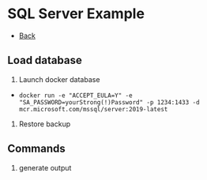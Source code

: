 # SQL Server Example
* [Back](./readme.md)

## Load database
1. Launch docker database
  * `docker run -e "ACCEPT_EULA=Y" -e "SA_PASSWORD=yourStrong(!)Password" -p 1234:1433 -d mcr.microsoft.com/mssql/server:2019-latest`
1. Restore backup

## Commands
  1. generate output